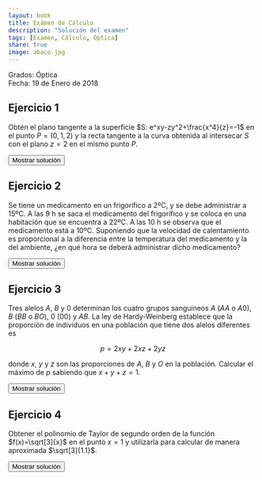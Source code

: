 ```yaml
---
layout: book
title: Exámen de Cálculo
description: "Solución del examen"
tags: [Examen, Cálculo, Óptica]
share: true
image: abaco.jpg
---
```


Grados: Óptica  
Fecha: 19 de Enero de 2018

## Ejercicio 1

Obtén el plano tangente a la superficie $S: e^xy-zy^2+\frac{x^4}{z}=-1$ en el punto $P=(0,1,2)$ y la recta tangente a la curva obtenida al intersecar $S$ con el plano $z=2$ en el mismo punto $P$.


<div><button class="solution">Mostrar solución</button></div>
<div id="solution" style="display: none">
1. Plano tangente: $x-3y-z+5=0$.<br/>
2. Recta tangente: $(3t,1+t)$ or $y=\frac{x}{3}+1$.
</div>

## Ejercicio 2

Se tiene un medicamento en un frigorífico a 2ºC, y se debe administrar a 15ºC. A las 9 h se saca el medicamento del frigorífico y se coloca en una habitación que se encuentra a 22ºC.
A las 10 h se observa que el medicamento está a 10ºC.
Suponiendo que la velocidad de calentamiento es proporcional a la diferencia entre la temperatura del medicamento y la del ambiente, ¿en qué hora se deberá administrar dicho medicamento?

<div><button class="solution">Mostrar solución</button></div>
<div id="solution" style="display: none">
Sea $T$ la temperatura del medicamento y $t$ el tiempo.<br/>
Ecuación diferencial: $T'=k(T-22)$,<br/>
Solución: $T(t)= 22-20e^{-0.51t}$.<br/>
El medicamento debe administrarse unas $2.06$ horas después del instante inicial, aproximadamente a las $11.06$ h.
</div>


## Ejercicio 3

Tres alelos $A$, $B$ y $0$ determinan los cuatro grupos sanguíneos $A$ ($AA$ o $A0$), $B$ ($BB$ o $BO$), $0$ ($00$) y $AB$.
La ley de Hardy-Weinberg establece que la proporción de individuos en una población que tiene dos alelos diferentes es

$$
p=2xy+2xz+2yz
$$

donde $x$, $y$ y $z$ son las proporciones de $A$, $B$ y $O$ en la población.
Calcular el máximo de $p$ sabiendo que $x+y+z=1$.

<div><button class="solution">Mostrar solución</button></div>
<div id="solution" style="display: none">
Hay un máximo local en el punto $(\frac{1}{3},\frac{1}{3})$ y vale $f(\frac{1}{3},\frac{1}{3})=\frac{2}{3}$.
</div>

## Ejercicio 4

Obtener el polinomio de Taylor de segundo orden de la función $f(x)=\sqrt[3]{x}$ en el punto $x = 1$ y utilizarla para calcular de manera aproximada $\sqrt[3]{1.1}$.

<div><button class="solution">Mostrar solución</button></div>
<div id="solution" style="display: none">
$P^2_{f,1}(x) = 1+\frac{1}{3}(x-1)-\frac{2}{18}(x-1)^2$ y $f(1)\approx P^2{f,1}(1)=1.03222222$.
</div>
